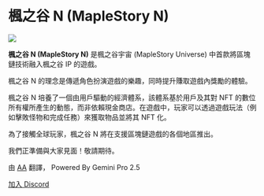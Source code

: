 # 楓之谷 N (MapleStory N)

![](https://aliceric27s-organization.gitbook.io/images/image_1747236239323_194.png)

**楓之谷 N (MapleStory N)** 是楓之谷宇宙 (MapleStory Universe) 中首款將區塊鏈技術融入楓之谷 IP 的遊戲。

楓之谷 N 的理念是傳遞角色扮演遊戲的樂趣，同時提升賺取遊戲內獎勵的體驗。

楓之谷 N 培養了一個由用戶驅動的經濟體系，該體系基於用戶及其對 NFT 的數位所有權所產生的動態，而非依賴現金商店。在遊戲中，玩家可以透過遊戲玩法（例如擊敗怪物和完成任務）來獲取物品並將其 NFT 化。

為了接觸全球玩家，楓之谷 N 將在支援區塊鏈遊戲的各個地區推出。

我們正準備與大家見面！敬請期待。

由 [AA](https://github.com/aliceric27/MSU-Gitbook) 翻譯， Powered By Gemini Pro 2.5

[加入 Discord](https://discord.gg/xNTwadYFE5)